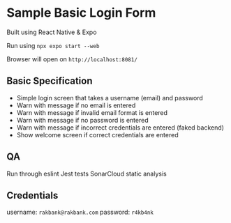 
# Sample Basic Login Form

Built using React Native & Expo

Run using `npx expo start --web`

Browser will open on `http://localhost:8081/`

## Basic Specification

* Simple login screen that takes a username (email) and password
* Warn with message if no email is entered
* Warn with message if invalid email format is entered
* Warn with message if no password is entered
* Warn with message if incorrect credentials are entered (faked backend)
* Show welcome screen if correct credentials are entered

## QA

Run through eslint
Jest tests
SonarCloud static analysis

## Credentials

username: `rakbank@rakbank.com`
password: `r4kb4nk`
